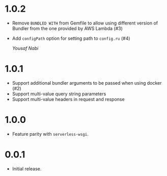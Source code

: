 # 1.0.2

- Remove `BUNDLED WITH` from Gemfile to allow using different version of
  Bundler from the one provided by AWS Lambda (#3)
- Add `configPath` option for setting path to `config.ru` (#4)

  _Yousaf Nabi_

# 1.0.1

- Support additional bundler arguments to be passed when using docker (#2)
- Support multi-value query string parameters
- Support multi-value headers in request and response

# 1.0.0

- Feature parity with `serverless-wsgi`.

# 0.0.1

- Initial release.
